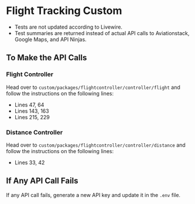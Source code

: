 # Flight Tracking Custom

* Tests are not updated according to Livewire.
* Test summaries are returned instead of actual API calls to Aviationstack, Google Maps, and API Ninjas.

## To Make the API Calls

### Flight Controller

Head over to `custom/packages/flightcontroller/controller/flight` and follow the instructions on the following lines:

- Lines 47, 64
- Lines 143, 163
- Lines 215, 229

### Distance Controller

Head over to `custom/packages/flightcontroller/controller/distance` and follow the instructions on the following lines:

- Lines 33, 42

## If Any API Call Fails

If any API call fails, generate a new API key and update it in the `.env` file.
